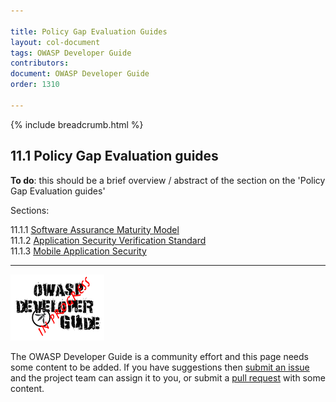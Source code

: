 ```yaml
---

title: Policy Gap Evaluation Guides
layout: col-document
tags: OWASP Developer Guide
contributors:
document: OWASP Developer Guide
order: 1310

---
```


{% include breadcrumb.html %}

## 11.1 Policy Gap Evaluation guides

**To do**: this should be a brief overview / abstract of the section on the 'Policy Gap Evaluation guides'

Sections:

11.1.1 [Software Assurance Maturity Model](01-samm.md)  
11.1.2 [Application Security Verification Standard](02-asvs.md)  
11.1.3 [Mobile Application Security](03-mas.md)  

----

![Developer Guide](../../assets/images/dg_wip.png "OWASP Developer Guide")

The OWASP Developer Guide is a community effort and this page needs some content to be added.
If you have suggestions then [submit an issue][issue1301] and the project team can assign it to you,
or submit a [pull request][pr] with some content.

[issue1301]: https://github.com/OWASP/www-project-developer-guide/issues/new?labels=enhancement&template=request.md&title=Update:%2013-policy-gap-evaluation/01-guides/00-toc
[pr]: https://github.com/OWASP/www-project-developer-guide/pulls

